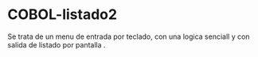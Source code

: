 # COBOL-listado2
Se trata de un menu de entrada por teclado, con una logica senciall y con salida de listado por pantalla .
